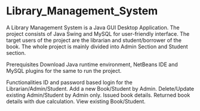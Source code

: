 # Library_Management_System
A Library Management System is a Java GUI Desktop Application. The project consists of Java Swing and MySQL for user-friendly interface. The target users of the project are the librarian and student/borrower of the book. The whole project is mainly divided into Admin Section and Student section.

Prerequisites
Download Java runtime environment, NetBeans IDE and MySQL plugins for the same to run the project.

Functionalities
ID and password based login for the Librarian/Admin/Student.
Add a new Book/Student by Admin.
Delete/Update existing Admin/Student by Admin only.
Issued book details.
Returned book details with due calculation.
View existing Book/Student.
